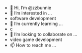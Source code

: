 - 👋 Hi, I’m @zzbunnie
- 👀 I’m interested in ...
- software development
- 🌱 I’m currently learning ...
- c
- 💞️ I’m looking to collaborate on ...
- video game development
- 📫 How to reach me ...

<!---
zzbunnie/zzbunnie is a ✨ special ✨ repository because its `README.md` (this file) appears on your GitHub profile.
You can click the Preview link to take a look at your changes.
--->
